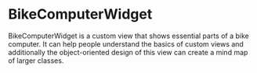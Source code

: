 # BikeComputerWidget
BikeComputerWidget is a custom view that shows essential parts of a bike computer. 
It can help people understand the basics of custom views and additionally the object-oriented 
design of this view can create a mind map of larger classes.
